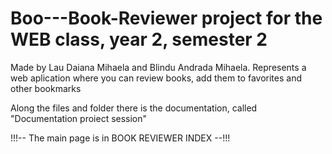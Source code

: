 # Boo---Book-Reviewer project for the WEB class, year 2, semester 2
Made by Lau Daiana Mihaela and Blindu Andrada Mihaela.
Represents a web aplication where you can review books, add them to favorites and other bookmarks

Along the files and folder there is the documentation, called "Documentation proiect session"

!!!-- The main page is in BOOK REVIEWER INDEX --!!!
